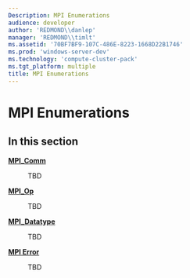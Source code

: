 ```yaml
---
Description: MPI Enumerations
audience: developer
author: 'REDMOND\\danlep'
manager: 'REDMOND\\timlt'
ms.assetid: '70BF7BF9-107C-486E-8223-1668D22B1746'
ms.prod: 'windows-server-dev'
ms.technology: 'compute-cluster-pack'
ms.tgt_platform: multiple
title: MPI Enumerations
---
```


# MPI Enumerations

## In this section

<dl> <dt>

[**MPI\_Comm**](mpi-comm.md)
</dt> <dd>

TBD

</dd> <dt>

[**MPI\_Op**](mpi-op.md)
</dt> <dd>

TBD

</dd> <dt>

[**MPI\_Datatype**](mpi-datatype.md)
</dt> <dd>

TBD

</dd> <dt>

[**MPI Error**](mpi-error.md)
</dt> <dd>

TBD

</dd> </dl>

 

 



